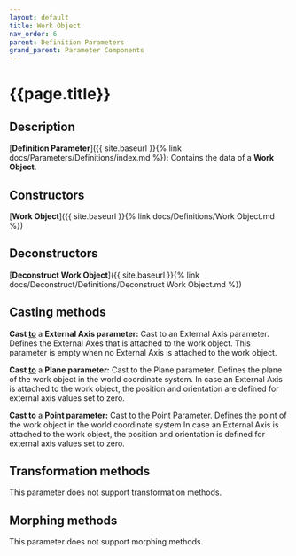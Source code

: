 ```yaml
---
layout: default
title: Work Object
nav_order: 6
parent: Definition Parameters
grand_parent: Parameter Components
---
```



# **{{page.title}}**

## **Description**

[**Definition Parameter**]({{ site.baseurl }}{% link docs/Parameters/Definitions/index.md %})**:** 
Contains the data of a **Work Object**.

## **Constructors**

[**Work Object**]({{ site.baseurl }}{% link docs/Definitions/Work Object.md %})

## **Deconstructors**

[**Deconstruct Work Object**]({{ site.baseurl }}{% link docs/Deconstruct/Definitions/Deconstruct Work Object.md %})

## **Casting methods**

**Cast <u>to</u>** a **External Axis parameter:** Cast to an External Axis parameter. Defines the External Axes that is attached to the work object. This parameter is empty when no External Axis is attached to the work object. 

**Cast <u>to</u>** a **Plane parameter:** Cast to the Plane parameter. Defines the plane of the work object in the world coordinate system. In case an External Axis is attached to the work object, the position and orientation are defined for external axis values set to zero. 

**Cast <u>to</u>** a **Point parameter:** Cast to the Point Parameter. Defines the point of the work object in the world coordinate system In case an External Axis is attached to the work object, the position and orientation is defined for external axis values set to zero. 

## **Transformation methods**

This parameter does not support transformation methods.

## **Morphing methods**

This parameter does not support morphing methods.
